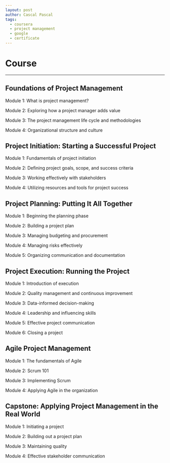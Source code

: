 ```yaml
---
layout: post
author: Cascal Pascal
tags:
  - coursera
  - project management
  - google
  - certificate
---
```


# Course
---
## Foundations of Project Management

Module 1: What is project management?

Module 2: Exploring how a project manager adds value

Module 3: The project management life cycle and methodologies

Module 4: Organizational structure and culture

## Project Initiation: Starting a Successful Project

Module 1: Fundamentals of project initiation

Module 2: Defining project goals, scope, and success criteria

Module 3: Working effectively with stakeholders

Module 4: Utilizing resources and tools for project success

## Project Planning: Putting It All Together

Module 1: Beginning the planning phase

Module 2: Building a project plan

Module 3: Managing budgeting and procurement

Module 4: Managing risks effectively

Module 5: Organizing communication and documentation

## Project Execution: Running the Project

Module 1: Introduction of execution

Module 2: Quality management and continuous improvement

Module 3: Data-informed decision-making

Module 4: Leadership and influencing skills

Module 5: Effective project communication

Module 6: Closing a project

## Agile Project Management

Module 1: The fundamentals of Agile

Module 2: Scrum 101

Module 3: Implementing Scrum

Module 4: Applying Agile in the organization

## Capstone: Applying Project Management in the Real World

Module 1: Initiating a project

Module 2: Building out a project plan

Module 3: Maintaining quality

Module 4: Effective stakeholder communication




